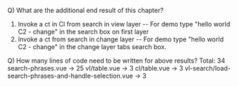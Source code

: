 Q) What are the additional end result of this chapter?

1. Invoke a ct in Cl from search in view layer
   -- For demo type "hello world C2 - change" in the search box on first layer
2. Invoke a ct from search in change layer
   -- For demo type "hello world C2 - change" in the change layer tabs search box.

Q) How many lines of code need to be written for above results?
Total: 34
search-phrases.vue -> 25
vl/table.vue -> 3
cl/table.vue -> 3
vl-search/load-search-phrases-and-handle-selection.vue -> 3
